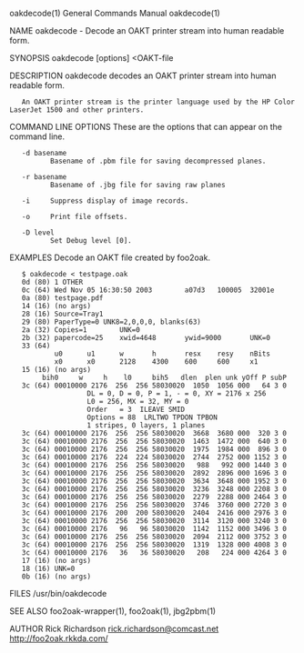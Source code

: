 oakdecode(1)                                                                            General Commands Manual                                                                           oakdecode(1)

NAME
       oakdecode - Decode an OAKT printer stream into human readable form.

SYNOPSIS
       oakdecode [options] <OAKT-file

DESCRIPTION
       oakdecode decodes an OAKT printer stream into human readable form.

       An OAKT printer stream is the printer language used by the HP Color LaserJet 1500 and other printers.

COMMAND LINE OPTIONS
       These are the options that can appear on the command line.

       -d basename
              Basename of .pbm file for saving decompressed planes.

       -r basename
              Basename of .jbg file for saving raw planes

       -i     Suppress display of image records.

       -o     Print file offsets.

       -D level
              Set Debug level [0].

EXAMPLES
       Decode an OAKT file created by foo2oak.

       $ oakdecode < testpage.oak
       0d (80) 1 OTHER
       0c (64) Wed Nov 05 16:30:50 2003        a07d3   100005  32001e
       0a (80) testpage.pdf
       14 (16) (no args)
       28 (16) Source=Tray1
       29 (80) PaperType=0 UNK8=2,0,0,0, blanks(63)
       2a (32) Copies=1        UNK=0
       2b (32) papercode=25    xwid=4648       ywid=9000       UNK=0
       33 (64)
               u0      u1      w       h       resx    resy    nBits
               x0      x0      2128    4300    600     600     x1
       15 (16) (no args)
            bih0     w     h    l0     bih5   dlen  plen unk yOff P subP
       3c (64) 00010000 2176  256  256 58030020  1050  1056 000   64 3 0
                       DL = 0, D = 0, P = 1, - = 0, XY = 2176 x 256
                       L0 = 256, MX = 32, MY = 0
                       Order   = 3  ILEAVE SMID
                       Options = 88  LRLTWO TPDON TPBON
                       1 stripes, 0 layers, 1 planes
       3c (64) 00010000 2176  256  256 58030020  3668  3680 000  320 3 0
       3c (64) 00010000 2176  256  256 58030020  1463  1472 000  640 3 0
       3c (64) 00010000 2176  256  256 58030020  1975  1984 000  896 3 0
       3c (64) 00010000 2176  224  224 58030020  2744  2752 000 1152 3 0
       3c (64) 00010000 2176  256  256 58030020   988   992 000 1440 3 0
       3c (64) 00010000 2176  256  256 58030020  2892  2896 000 1696 3 0
       3c (64) 00010000 2176  256  256 58030020  3634  3648 000 1952 3 0
       3c (64) 00010000 2176  256  256 58030020  3236  3248 000 2208 3 0
       3c (64) 00010000 2176  256  256 58030020  2279  2288 000 2464 3 0
       3c (64) 00010000 2176  256  256 58030020  3746  3760 000 2720 3 0
       3c (64) 00010000 2176  200  200 58030020  2404  2416 000 2976 3 0
       3c (64) 00010000 2176  256  256 58030020  3114  3120 000 3240 3 0
       3c (64) 00010000 2176   96   96 58030020  1142  1152 000 3496 3 0
       3c (64) 00010000 2176  256  256 58030020  2094  2112 000 3752 3 0
       3c (64) 00010000 2176  256  256 58030020  1319  1328 000 4008 3 0
       3c (64) 00010000 2176   36   36 58030020   208   224 000 4264 3 0
       17 (16) (no args)
       18 (16) UNK=0
       0b (16) (no args)

FILES
       /usr/bin/oakdecode

SEE ALSO
       foo2oak-wrapper(1), foo2oak(1), jbg2pbm(1)

AUTHOR
       Rick Richardson <rick.richardson@comcast.net>
       http://foo2oak.rkkda.com/

